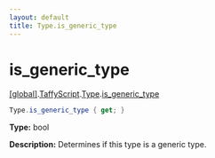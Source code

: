 ```yaml
---
layout: default
title: Type.is_generic_type
---
```


# is_generic_type

[\[global\]]({{site.baseurl}}/docs/).[TaffyScript]({{site.baseurl}}/docs/TaffyScript/).[Type]({{site.baseurl}}/docs/TaffyScript/Type/).[is_generic_type]({{site.baseurl}}/docs/TaffyScript/Type/is_generic_type/)

```cs
Type.is_generic_type { get; }
```

**Type:** bool

**Description:** Determines if this type is a generic type.
